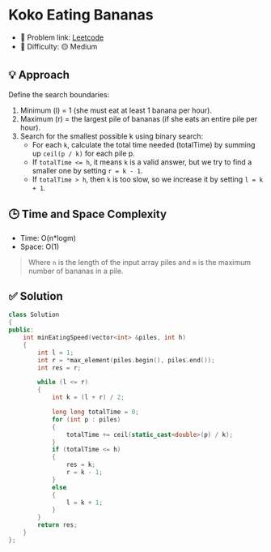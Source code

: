 # Koko Eating Bananas

- 🧩 Problem link: [Leetcode](https://leetcode.com/problems/koko-eating-bananas/description/)
- 🚦 Difficulty: 🟡 Medium

## 💡 Approach

Define the search boundaries:

1. Minimum (l) = 1 (she must eat at least 1 banana per hour).
2. Maximum (r) = the largest pile of bananas (if she eats an entire pile per hour).
3. Search for the smallest possible k using binary search:
   - For each `k`, calculate the total time needed (totalTime) by summing up `ceil(p / k)` for each pile p.
   - If `totalTime <= h`, it means `k` is a valid answer, but we try to find a smaller one by setting `r = k - 1`.
   - If `totalTime > h`, then `k` is too slow, so we increase it by setting `l = k + 1`.

## 🕒 Time and Space Complexity

- Time: O(n\*logm)
- Space: O(1)

> Where `n` is the length of the input array piles and `m` is the maximum number of bananas in a pile.

## ✅ Solution

```cpp
class Solution
{
public:
    int minEatingSpeed(vector<int> &piles, int h)
    {
        int l = 1;
        int r = *max_element(piles.begin(), piles.end());
        int res = r;

        while (l <= r)
        {
            int k = (l + r) / 2;

            long long totalTime = 0;
            for (int p : piles)
            {
                totalTime += ceil(static_cast<double>(p) / k);
            }
            if (totalTime <= h)
            {
                res = k;
                r = k - 1;
            }
            else
            {
                l = k + 1;
            }
        }
        return res;
    }
};
```
